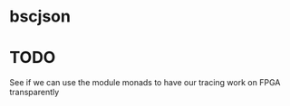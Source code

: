 # bscjson

# TODO

See if we can use the module monads to have our tracing work on FPGA transparently
